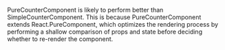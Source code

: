 PureCounterComponent is likely to perform better than SimpleCounterComponent. This is because PureCounterComponent extends React.PureComponent, which optimizes the rendering process by performing a shallow comparison of props and state before deciding whether to re-render the component.